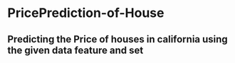# PricePrediction-of-House

## Predicting the Price of houses in california using the given data feature and set